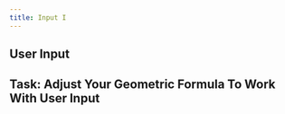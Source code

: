 ```yaml
---
title: Input I
---
```


## User Input

## Task: Adjust Your Geometric Formula To Work With User Input
